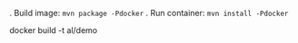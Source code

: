 . Build image: `mvn package -Pdocker`
. Run container: `mvn install -Pdocker`

docker build -t al/demo


